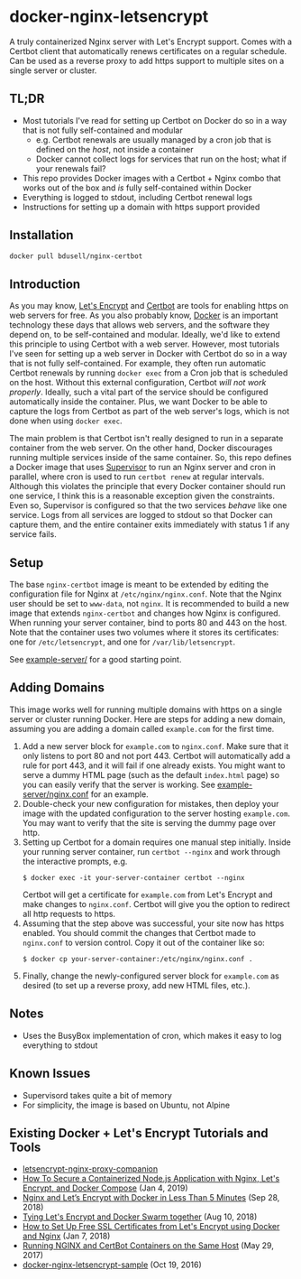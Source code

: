 docker-nginx-letsencrypt
========================

A truly containerized Nginx server with Let's Encrypt support. Comes with a
Certbot client that automatically renews certificates on a regular schedule.
Can be used as a reverse proxy to add https support to multiple sites on a
single server or cluster.

TL;DR
-----

* Most tutorials I've read for setting up Certbot on Docker do so in a way that
  is not fully self-contained and modular
  * e.g. Certbot renewals are usually managed by a cron job that is defined on
    the *host*, not inside a container
  * Docker cannot collect logs for services that run on the host; what if your
    renewals fail?
* This repo provides Docker images with a Certbot + Nginx combo that works out
  of the box and *is* fully self-contained within Docker
* Everything is logged to stdout, including Certbot renewal logs
* Instructions for setting up a domain with https support provided

Installation
------------

```sh
docker pull bdusell/nginx-certbot
```

Introduction
------------

As you may know, [Let's Encrypt](https://letsencrypt.org/) and
[Certbot](https://certbot.eff.org/) are tools for enabling https on web
servers for free. As you also probably know,
[Docker](https://www.docker.com/) is an important technology these days that
allows web servers, and the software they depend on, to be self-contained and
modular. Ideally, we'd like to extend this principle to using Certbot with a
web server. However, most tutorials I've seen for setting up a web server in
Docker with Certbot do so in a way that is not fully self-contained. For
example, they often run automatic Certbot renewals by running `docker exec`
from a Cron job that is scheduled on the host. Without this external
configuration, Certbot *will not work properly*. Ideally, such a vital part of
the service should be configured automatically inside the container. Plus, we
want Docker to be able to capture the logs from Certbot as part of the web
server's logs, which is not done when using `docker exec`.

The main problem is that Certbot isn't really designed to run in a separate
container from the web server. On the other hand, Docker discourages running
multiple services inside of the same container. So, this repo defines a Docker
image that uses [Supervisor](http://supervisord.org/) to run an Nginx server
and cron in parallel, where cron is used to run `certbot renew` at regular
intervals. Although this violates the principle that every Docker container
should run one service, I think this is a reasonable exception given the
constraints. Even so, Supervisor is configured so that the two services
*behave* like one service. Logs from all services are logged to stdout so
that Docker can capture them, and the entire container exits immediately with
status 1 if any service fails.

Setup
-----

The base `nginx-certbot` image is meant to be extended by editing the
configuration file for Nginx at `/etc/nginx/nginx.conf`. Note that the Nginx
user should be set to `www-data`, not `nginx`. It is recommended to build a
new image that extends `nginx-certbot` and changes how Nginx is configured.
When running your server container, bind to ports 80 and 443 on the host. Note
that the container uses two volumes where it stores its certificates: one for
`/etc/letsencrypt`, and one for `/var/lib/letsencrypt`.

See [example-server/](example-server/) for a good starting point.

Adding Domains
--------------

This image works well for running multiple domains with https on a single
server or cluster running Docker. Here are steps for adding a new domain,
assuming you are adding a domain called `example.com` for the first time.

1. Add a new server block for `example.com` to `nginx.conf`. Make sure that it
   only listens to port 80 and not port 443. Certbot will automatically add a
   rule for port 443, and it will fail if one already exists. You might want
   to serve a dummy HTML page (such as the default `index.html` page) so you
   can easily verify that the server is working. See
   [example-server/nginx.conf](example-server/nginx.conf)
   for an example.
2. Double-check your new configuration for mistakes, then deploy your image
   with the updated configuration to the server hosting `example.com`. You may
   want to verify that the site is serving the dummy page over http.
3. Setting up Certbot for a domain requires one manual step initially. Inside
   your running server container, run `certbot --nginx` and work through the
   interactive prompts, e.g.
   ```
   $ docker exec -it your-server-container certbot --nginx
   ```
   Certbot will get a certificate for `example.com` from Let's Encrypt and
   make changes to `nginx.conf`. Certbot will give you the option to redirect
   all http requests to https.
4. Assuming that the step above was successful, your site now has https
   enabled. You should commit the changes that Certbot made to `nginx.conf`
   to version control. Copy it out of the container like so:
   ```
   $ docker cp your-server-container:/etc/nginx/nginx.conf .
   ```
5. Finally, change the newly-configured server block for `example.com` as
   desired (to set up a reverse proxy, add new HTML files, etc.).

Notes
-----

* Uses the BusyBox implementation of cron, which makes it easy to log
  everything to stdout

Known Issues
------------

* Supervisord takes quite a bit of memory
* For simplicity, the image is based on Ubuntu, not Alpine

Existing Docker + Let's Encrypt Tutorials and Tools
---------------------------------------------------

* [letsencrypt-nginx-proxy-companion](https://github.com/JrCs/docker-letsencrypt-nginx-proxy-companion)
* [How To Secure a Containerized Node.js Application with Nginx, Let's Encrypt, and Docker Compose](https://www.digitalocean.com/community/tutorials/how-to-secure-a-containerized-node-js-application-with-nginx-let-s-encrypt-and-docker-compose) (Jan 4, 2019)
* [Nginx and Let’s Encrypt with Docker in Less Than 5 Minutes](https://medium.com/@pentacent/nginx-and-lets-encrypt-with-docker-in-less-than-5-minutes-b4b8a60d3a71) (Sep 28, 2018)
* [Tying Let's Encrypt and Docker Swarm together](https://dev.to/fdoxyz/tying-lets-encrypt-and-docker-swarm-together-4j16) (Aug 10, 2018)
* [How to Set Up Free SSL Certificates from Let's Encrypt using Docker and Nginx](https://www.humankode.com/ssl/how-to-set-up-free-ssl-certificates-from-lets-encrypt-using-docker-and-nginx) (Jan 7, 2018)
* [Running NGINX and CertBot Containers on the Same Host](https://gist.github.com/rkaramandi/b9d693dd9ad941d5d346701f08368bba) (May 29, 2017)
* [docker-nginx-letsencrypt-sample](https://github.com/gilyes/docker-nginx-letsencrypt-sample) (Oct 19, 2016)
